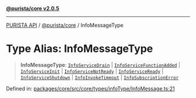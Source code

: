 [**@purista/core v2.0.5**](../README.md)

***

[PURISTA API](../../../packages.md) / [@purista/core](../README.md) / InfoMessageType

# Type Alias: InfoMessageType

> **InfoMessageType**: [`InfoServiceDrain`](../enumerations/EBMessageType.md#infoservicedrain) \| [`InfoServiceFunctionAdded`](../enumerations/EBMessageType.md#infoservicefunctionadded) \| [`InfoServiceInit`](../enumerations/EBMessageType.md#infoserviceinit) \| [`InfoServiceNotReady`](../enumerations/EBMessageType.md#infoservicenotready) \| [`InfoServiceReady`](../enumerations/EBMessageType.md#infoserviceready) \| [`InfoServiceShutdown`](../enumerations/EBMessageType.md#infoserviceshutdown) \| [`InfoInvokeTimeout`](../enumerations/EBMessageType.md#infoinvoketimeout) \| [`InfoSubscriptionError`](../enumerations/EBMessageType.md#infosubscriptionerror)

Defined in: [packages/core/src/core/types/infoType/InfoMessage.ts:21](https://github.com/puristajs/purista/blob/master/packages/core/src/core/types/infoType/InfoMessage.ts#L21)
